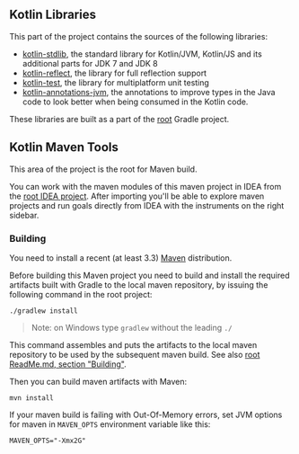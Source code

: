 ## Kotlin Libraries

This part of the project contains the sources of the following libraries:

  - [kotlin-stdlib](stdlib), the standard library for Kotlin/JVM, Kotlin/JS and its additional parts for JDK 7 and JDK 8
  - [kotlin-reflect](reflect), the library for full reflection support
  - [kotlin-test](kotlin.test), the library for multiplatform unit testing
  - [kotlin-annotations-jvm](tools/kotlin-annotations-jvm), the annotations to improve types in the Java code to look better when being consumed in the Kotlin code.

<!--  - [kotlin-annotations-android](tools/kotlin-annotations-android) -->

These libraries are built as a part of the [root](../) Gradle project.


## Kotlin Maven Tools

<!-- TODO: Move to another root -->

This area of the project is the root for Maven build.

You can work with the maven modules of this maven project in IDEA from the [root IDEA project](../ReadMe.md#working-in-idea). After importing you'll be able to explore maven projects and run goals directly from IDEA with the instruments on the right sidebar.

### Building

You need to install a recent (at least 3.3) [Maven](https://maven.apache.org/) distribution.

Before building this Maven project you need to build and install the required artifacts built with Gradle to the local maven repository, by issuing the following command in the root project:

    ./gradlew install

> Note: on Windows type `gradlew` without the leading `./`

This command assembles and puts the artifacts to the local maven repository to be used by the subsequent maven build.
See also [root ReadMe.md, section "Building"](../ReadMe.md#building).


Then you can build maven artifacts with Maven:

    mvn install

If your maven build is failing with Out-Of-Memory errors, set JVM options for maven in `MAVEN_OPTS` environment variable like this:

    MAVEN_OPTS="-Xmx2G"

